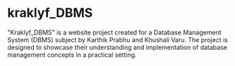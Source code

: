 # kraklyf_DBMS
"Kraklyf_DBMS" is a website project created for a Database Management System (DBMS) subject by Karthik Prabhu and Khushali Varu. The project is designed to showcase their understanding and implementation of database management concepts in a practical setting.
